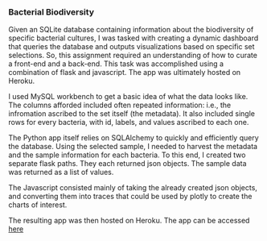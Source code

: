 ### Bacterial Biodiversity

Given an SQLite database containing information about the biodiversity of specific bacterial cultures,
I was tasked with creating a dynamic dashboard that queries the database and outputs visualizations based
on specific set selections. So, this assignment required an understanding of how to curate a front-end
and a back-end.  This task was accomplished using a combination of flask and javascript. The app was ultimately hosted
on Heroku. 

I used MySQL workbench to get a basic idea of what the data looks like. The columns afforded included
often repeated information: i.e., the infromation ascribed to the set itself (the metadata). It also
included single rows for every bacteria, with id, labels, and values ascribed to each one. 

The Python app itself relies on SQLAlchemy to quickly and efficiently query the database. Using the 
selected sample, I needed to harvest the metadata and the sample information for each bacteria. To this
end, I created two separate flask paths. They each returned json objects. The sample data was returned
as a list of values.

The Javascript consisted mainly of taking the already created json objects, and converting them into
traces that could be used by plotly to create the charts of interest.

The resulting app was then hosted on Heroku. The app can be accessed [here](https://biodiversityforucb.herokuapp.com/)
